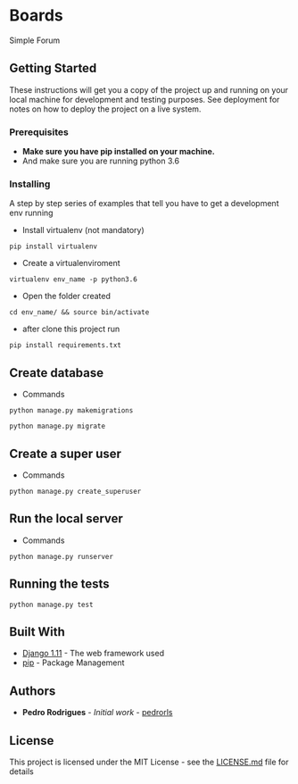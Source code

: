 # Boards

Simple Forum

## Getting Started

These instructions will get you a copy of the project up and running on your local machine for development and testing purposes. See deployment for notes on how to deploy the project on a live system.

### Prerequisites

* **Make sure you have pip installed on your machine.**
* And make sure you are running python 3.6

### Installing

A step by step series of examples that tell you have to get a development env running

* Install virtualenv (not mandatory)

```
pip install virtualenv
```

* Create a virtualenviroment  

```
virtualenv env_name -p python3.6
```

* Open the folder created  

```
cd env_name/ && source bin/activate
```

* after clone this project run

```
pip install requirements.txt
```

## Create database

* Commands
```
python manage.py makemigrations
```
```
python manage.py migrate
```

## Create a super user

* Commands
```
python manage.py create_superuser
```

## Run the local server

* Commands
```
python manage.py runserver
```

## Running the tests

```
python manage.py test
```

## Built With

* [Django 1.11](https://www.djangoproject.com/) - The web framework used
* [pip](https://pypi.python.org/pypi/pip) - Package Management

## Authors

* **Pedro Rodrigues** - *Initial work* - [pedrorls](https://github.com/PurpleBooth)

## License

This project is licensed under the MIT License - see the [LICENSE.md](LICENSE.md) file for details
